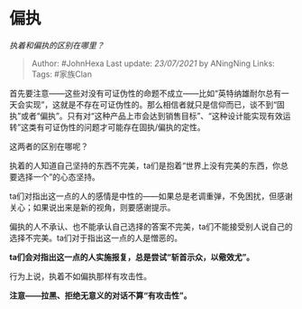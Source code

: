 # 偏执
*执着和偏执的区别在哪里？*

> Author: #JohnHexa
Last update: *23/07/2021* by ANingNing
Links:
Tags:  #家族Clan



首先要注意——这些对没有可证伪性的命题不成立——比如“英特纳雄耐尔总有一天会实现”，这就是不存在可证伪性的。那么相信者就只是信仰而已，谈不到“固执”或者“偏执”。只有对“这种产品上市会达到销售目标”、“这种设计能实现有效运转”这类有可证伪性的问题才可能存在固执/偏执的定性。

这两者的区别在哪呢？

执着的人知道自己坚持的东西不完美，ta们是抱着“世界上没有完美的东西，你总要选择一个”的心态坚持。

ta们对指出这一点的人的感情是中性的——如果总是老调重弹，不免困扰，但感谢关心；如果说出来是新的视角，则要感谢提示。

偏执的人不承认、也不能承认自己选择的答案不完美，ta们不能接受别人说自己的选择不完美。ta们对于指出这一点的人是憎恶的。

**ta们会对指出这一点的人实施报复，总是尝试“斩首示众，以儆效尤”。**

行为上说，执着不如偏执那样有攻击性。

**注意——拉黑、拒绝无意义的对话不算“有攻击性”。**



